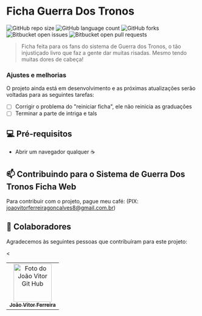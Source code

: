 # Ficha Guerra Dos Tronos

![GitHub repo size](https://img.shields.io/github/repo-size/JoaoVitorFerreiraS2/README-template?style=for-the-badge)
![GitHub language count](https://img.shields.io/github/languages/count/JoaoVitorFerreiraS2/README-template?style=for-the-badge)
![GitHub forks](https://img.shields.io/github/forks/JoaoVitorFerreiraS2/README-template?style=for-the-badge)
![Bitbucket open issues](https://img.shields.io/bitbucket/issues/JoaoVitorFerreiraS2/README-template?style=for-the-badge)
![Bitbucket open pull requests](https://img.shields.io/bitbucket/pr-raw/JoaoVitorFerreiraS2/README-template?style=for-the-badge)

> Ficha feita para os fans do sistema de Guerra dos Tronos, o tão injustiçado livro que faz a gente dar muitas risadas. Mesmo tendo muitas dores de cabeça! 

### Ajustes e melhorias

O projeto ainda está em desenvolvimento e as próximas atualizações serão voltadas para as seguintes tarefas:

- [ ] Corrigir o problema do "reiniciar ficha", ele não reinicia as graduações
- [ ] Terminar a parte de intriga e tals

## 💻 Pré-requisitos

- Abrir um navegador qualquer ☕

## 📫 Contribuindo para o Sistema de Guerra Dos Tronos Ficha Web

Para contribuir com o projeto, pague meu café: (PIX: joaovitorferreiragoncalves8@gmail.com.br)

## 🤝 Colaboradores

Agradecemos às seguintes pessoas que contribuíram para este projeto:

<table>
  <tr>
    <td align="center">
      <a href="#" title="defina o título do link">
        <img src="https://avatars.githubusercontent.com/u/123565897?v=4" width="100px;" alt="Foto do João Vitor Git Hub"/><br>
        <sub>
          <b>João Vitor Ferreira</b>
        </sub>
      </a>
    </td>
    <
</table>
